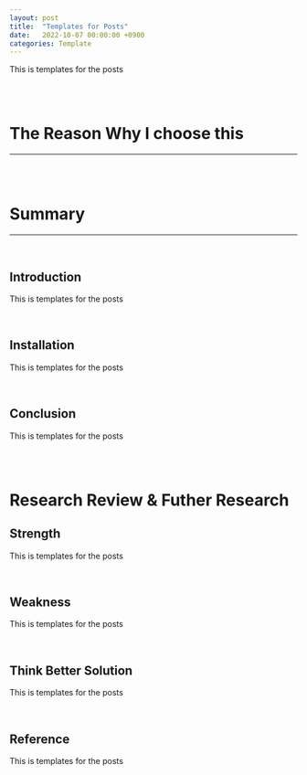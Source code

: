 ```yaml
---
layout: post
title:  "Templates for Posts"
date:   2022-10-07 00:00:00 +0900
categories: Template
---
```



This is templates for the posts

<br>
<br>

# The Reason Why I choose this
---

<br>
<br>

# Summary
---

<br>

## Introduction
This is templates for the posts

<br>

## Installation
This is templates for the posts

<br>


## Conclusion
This is templates for the posts


<br>
<br>

# Research Review & Futher Research

## Strength
This is templates for the posts

<br>

## Weakness
This is templates for the posts

<br>

## Think Better Solution
This is templates for the posts

<br>

## Reference
This is templates for the posts